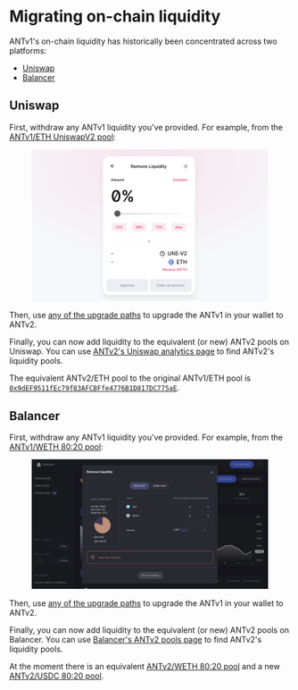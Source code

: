 # Migrating on-chain liquidity

ANTv1's on-chain liquidity has historically been concentrated across two platforms:

* [Uniswap](upgrade-migrating-liquidity.md#uniswap)
* [Balancer](upgrade-migrating-liquidity.md#balancer)

## Uniswap

First, withdraw any ANTv1 liquidity you've provided. For example, from the [ANTv1/ETH UniswapV2 pool](https://app.uniswap.org/#/remove/0xfa19de406e8f5b9100e4dd5cad8a503a6d686efe/ETH):

<figure><img src="../../../.gitbook/assets/migrating 1.png" alt=""><figcaption></figcaption></figure>

Then, use [any of the upgrade paths](./) to upgrade the ANTv1 in your wallet to ANTv2.

Finally, you can now add liquidity to the equivalent (or new) ANTv2 pools on Uniswap. You can use [ANTv2's Uniswap analytics page](https://info.uniswap.org/token/0xa117000000f279d81a1d3cc75430faa017fa5a2e) to find ANTv2's liquidity pools.

The equivalent ANTv2/ETH pool to the original ANTv1/ETH pool is [`0x9dEF9511fEc79f83AFCBFfe4776B1D817DC775aE`](https://info.uniswap.org/pair/0x9def9511fec79f83afcbffe4776b1d817dc775ae).

## Balancer

First, withdraw any ANTv1 liquidity you've provided. For example, from the [ANTv1/WETH 80:20 pool](https://pools.balancer.exchange/#/pool/0x2cf9106faf2c5c8713035d40df655fb1b9b0f9b9/):

<figure><img src="../../../.gitbook/assets/migrating 2.png" alt=""><figcaption></figcaption></figure>

Then, use [any of the upgrade paths](https://github.com/78carla/test\_aragon-network-token/blob/master/docs/antv1/upgrade/README.md) to upgrade the ANTv1 in your wallet to ANTv2.

Finally, you can now add liquidity to the equivalent (or new) ANTv2 pools on Balancer. You can use [Balancer's ANTv2 pools page](https://pools.balancer.exchange/#/?token=0xa117000000f279d81a1d3cc75430faa017fa5a2e\&filter=1) to find ANTv2's liquidity pools.

At the moment there is an equivalent [ANTv2/WETH 80:20 pool](https://pools.balancer.exchange/#/pool/0x73eba399fbbea50852359ff8b8d0e3eba1f22500/) and a new [ANTv2/USDC 80:20 pool](https://pools.balancer.exchange/#/pool/0xde0999ee4e4bea6fecb03bf4ebef2626942ec6f5/).
